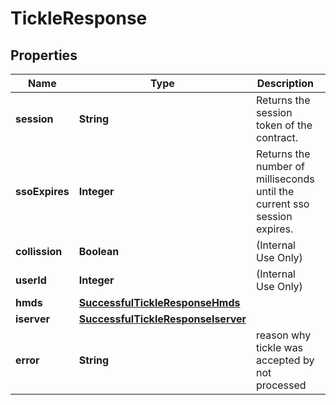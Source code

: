

# TickleResponse


## Properties

| Name | Type | Description | Notes |
|------------ | ------------- | ------------- | -------------|
|**session** | **String** | Returns the session token of the contract. |  [optional] |
|**ssoExpires** | **Integer** | Returns the number of milliseconds until the current sso session expires. |  [optional] |
|**collission** | **Boolean** | (Internal Use Only) |  [optional] |
|**userId** | **Integer** | (Internal Use Only) |  [optional] |
|**hmds** | [**SuccessfulTickleResponseHmds**](SuccessfulTickleResponseHmds.md) |  |  [optional] |
|**iserver** | [**SuccessfulTickleResponseIserver**](SuccessfulTickleResponseIserver.md) |  |  [optional] |
|**error** | **String** | reason why tickle was accepted by not processed |  [optional] |



